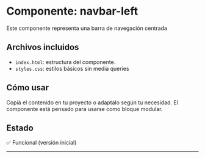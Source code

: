 # Componente: navbar-left

Este componente representa una barra de navegación centrada

## Archivos incluidos

- `index.html`: estructura del componente.
- `styles.css`: estilos básicos sin media queries

## Cómo usar

Copiá el contenido en tu proyecto o adaptalo según tu necesidad. El componente está pensado para usarse como bloque modular.

## Estado

✅ Funcional (versión inicial)

---
